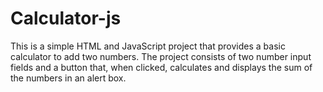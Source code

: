 # Calculator-js
This is a simple HTML and JavaScript project that provides a basic calculator to add two numbers. The project consists of two number input fields and a button that, when clicked, calculates and displays the sum of the numbers in an alert box.
